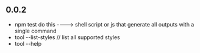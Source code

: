 ##  0.0.2
 
 * npm test do this ----> shell script or js that generate all outputs with a single command
 * tool --list-styles // list all supported styles
 * tool --help